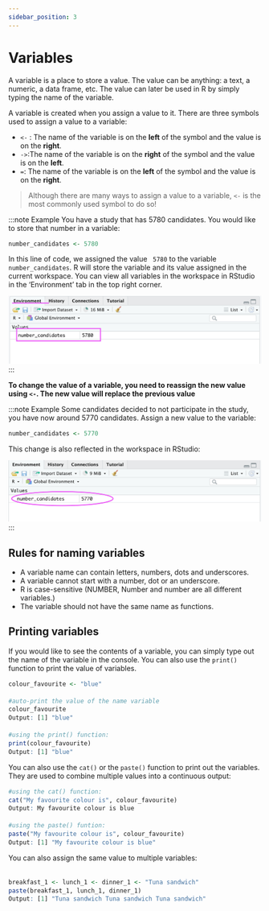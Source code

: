 ```yaml
---
sidebar_position: 3
---
```


# Variables

A variable is a place to store a value. The value can be anything: a text, a numeric, a data frame, etc. The value can later be used in R by simply typing the name of the variable.

A variable is created when you assign a value to it. There are three symbols used to assign a value to a variable:
- `<-` : The name of the variable is on the **left** of the symbol and the value is on the **right**.
- `->`:The name of the variable is on the **right** of the symbol and the value is on the **left**.
- `=`: The name of the variable is on the **left** of the symbol and the value is on the **right**.

 > Although there are many ways to assign a value to a variable, `<-` is the most commonly used symbol to do so! 
 >


:::note Example
You have a study that has 5780 candidates. You would like to store that number in a variable:
```R
number_candidates <- 5780
```
In this line of code, we assigned the value ` 5780` to the variable `number_candidates`. R will store the variable and its value assigned in the current workspace. You can view all variables in the workspace in RStudio in the ‘Environment’ tab in the top right corner.

![Variables_1](./Images/Variables_1.png)
:::


**To change the value of a variable, you need to reassign the new value using `<-`. The new value will replace the previous value**

:::note Example
Some candidates decided to not participate in the study, you have now around 5770 candidates. Assign a new value to the variable:
```R
number_candidates <- 5770
```
This change is also reflected in the workspace in RStudio:

![Variables_2](./Images/Variables_2.png)
:::


## Rules for naming variables
- A variable name can contain letters, numbers, dots and underscores.
- A variable cannot start with a number, dot or an underscore.
- R is case-sensitive (NUMBER, Number and number are all different variables.)
- The variable should not have the same name as functions.

## Printing variables

If you would like to see the contents of a variable, you can simply type out the name of the variable in the console.
You can also use the `print()` function to print the value of variables.

```r
colour_favourite <- "blue"

#auto-print the value of the name variable
colour_favourite
Output: [1] "blue"

#using the print() function:
print(colour_favourite)
Output: [1] "blue"
```

You can also use the `cat()` or the `paste()` function to print out the variables. They are used to combine multiple values into a continuous output:

```r
#using the cat() function:
cat("My favourite colour is", colour_favourite)
Output: My favourite colour is blue

#using the paste() funtion:
paste("My favourite colour is", colour_favourite)
Output: [1] "My favourite colour is blue"

```

You can also assign the same value to multiple variables:

```r

breakfast_1 <- lunch_1 <- dinner_1 <- "Tuna sandwich"
paste(breakfast_1, lunch_1, dinner_1)
Output: [1] "Tuna sandwich Tuna sandwich Tuna sandwich"
```